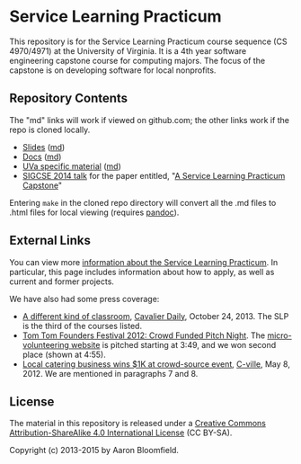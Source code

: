 Service Learning Practicum
==========================

This repository is for the Service Learning Practicum course sequence
(CS 4970/4971) at the University of Virginia.  It is a 4th year
software engineering capstone course for computing majors.  The focus
of the capstone is on developing software for local nonprofits.

Repository Contents
-------------------

The "md" links will work if viewed on github.com; the other links work if the repo is cloned locally.

- [Slides](slides/index.html) ([md](slides/index.md))
- [Docs](docs/index.html) ([md](docs/index.md))
- [UVa specific material](uva/index.html) ([md](uva/index.md))
- [SIGCSE 2014 talk](pubs/sigcse-2014.html) for the paper entitled, "[A Service Learning Practicum Capstone](http://dl.acm.org/citation.cfm?id=2538862.2538974)"

Entering `make` in the cloned repo directory will convert all the .md files to .html files for local viewing (requires [pandoc](http://johnmacfarlane.net/pandoc/)).


External Links
--------------

You can view more [information about the Service Learning Practicum](http://www.cs.virginia.edu/~asb/slp/).  In particular, this page includes information about how to apply, as well as current and former projects.

We have also had some press coverage:

- [A different kind of classroom][28], [Cavalier Daily][29], October 24, 2013. The SLP is the third of the courses listed.
- [Tom Tom Founders Festival 2012: Crowd Funded Pitch Night][30]. The [micro-volunteering website][24] is pitched starting at 3:49, and we won second place (shown at 4:55).
- [Local catering business wins $1K at crowd-source event][31], [C-ville][32], May 8, 2012. We are mentioned in paragraphs 7 and 8.



License
-------

The material in this repository is released under a [Creative Commons Attribution-ShareAlike 4.0 International License](http://creativecommons.org/licenses/by-sa/4.0/) (CC BY-SA).

Copyright (c) 2013-2015 by Aaron Bloomfield.


[24]: http://www.cs.virginia.edu/~asb/slp/2012-2013.php#cnemv
[28]: http://www.cavalierdaily.com/article/2013/10/a-different-kind-of-classroom_1024
[29]: http://www.cavalierdaily.com/
[30]: http://www.earlessrabbit.com/bronze/ttff-crowd-funded-pitch-night/http://www.earlessrabbit.com/bronze/ttff-crowd-funded-pitch-night/
[31]: http://www.c-ville.com/Article/News_Extra/Local_catering_business_wins_1K_at_crowd_source_event/
[32]: http://www.c-ville.com
